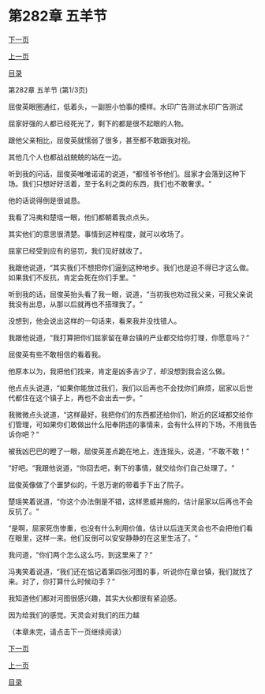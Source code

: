 <h1>第282章   五羊节</h1>
            <div><p><a href="./0844_%E7%AC%AC282%E7%AB%A0_%E4%BA%94%E7%BE%8A%E8%8A%82.md">下一页</a></p><p><a href="./0842_%E7%AC%AC281%E7%AB%A0_%E5%86%A4%E5%AE%B6%E8%B7%AF%E7%AA%84.md">上一页</a></p><p><a href="../">目录</a></p></div>
            <div><p>第282章   五羊节 (第1/3页)</p><p>屈俊英眼圈通红，低着头，一副胆小怕事的模样。水印广告测试水印广告测试</p><p>屈家好强的人都已经死光了，剩下的都是很不起眼的人物。</p><p>跟他父亲相比，屈俊英就懦弱了很多，甚至都不敢跟我对视。</p><p>其他几个人也都战战兢兢的站在一边。</p><p>听到我的问话，屈俊英唯唯诺诺的说道，“都怪爷爷他们。屈家才会落到这种下场。我们只想好好活着，至于名利之类的东西，我们也不敢奢求。“</p><p>他的话说得倒是很诚恳。</p><p>我看了冯夷和楚瑶一眼，他们都朝着我点点头。</p><p>其实他们的意思很清楚。事情到这种程度，就可以收场了。</p><p>屈家已经受到应有的惩罚，我们见好就收了。</p><p>我跟他说道，“其实我们不想把你们逼到这种地步。我们也是迫不得已才这么做。如果我们不反抗，肯定会死在你们手里。“</p><p>听到我的话，屈俊英抬头看了我一眼，说道，“当初我也劝过我父亲，可我父亲说我没有出息，从那以后就再也不搭理我了。“</p><p>没想到，他会说出这样的一句话来，看来我并没找错人。</p><p>我跟他说道，“我打算把你们屈家留在章台镇的产业都交给你打理，你愿意吗？“</p><p>屈俊英有些不敢相信的看着我。</p><p>他原本以为，我把他们找来，肯定是凶多吉少了，却没想到我会这么做。</p><p>他点点头说道，“如果你能放过我们，我们以后再也不会找你们麻烦，屈家以后世代都住在这个镇子上，再也不会出去一步。“</p><p>我微微点头说道，“这样最好，我把你们的东西都还给你们，附近的区域都交给你们管理，可如果你们敢做出什么阳奉阴违的事情来，会有什么样的下场，不用我告诉你吧？“</p><p>被我凶巴巴的瞪了一眼，屈俊英差点跪在地上，连连摇头，说道，“不敢不敢！“</p><p>“好吧。“我跟他说道，“你回去吧，剩下的事情，就交给你们自己处理了。“</p><p>屈俊英像做了个噩梦似的，千恩万谢的带着手下出了院子。</p><p>楚瑶笑着说道，“你这个办法倒是不错，这样恩威并施的，估计屈家以后再也不会反抗了。“</p><p>“是啊，屈家死伤惨重，也没有什么利用价值，估计以后连天灵会也不会把他们看在眼里，这样一来。他们反倒可以安安静静的在这里生活了。“</p><p>我问道，“你们两个怎么这么巧，到这里来了？“</p><p>冯夷笑着说道，“我们还在惦记着第四张河图的事，听说你在章台镇，我们就找了来。对了，你打算什么时候动手？“</p><p>我知道他们都对河图很感兴趣，其实大伙都很有紧迫感。</p><p>因为给我们的感觉。天灵会对我们的压力越</p><p>（本章未完，请点击下一页继续阅读）</p></div>
            <div><p><a href="./0844_%E7%AC%AC282%E7%AB%A0_%E4%BA%94%E7%BE%8A%E8%8A%82.md">下一页</a></p><p><a href="./0842_%E7%AC%AC281%E7%AB%A0_%E5%86%A4%E5%AE%B6%E8%B7%AF%E7%AA%84.md">上一页</a></p><p><a href="../">目录</a></p></div>